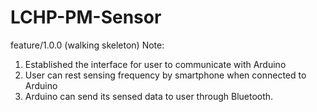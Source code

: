 # LCHP-PM-Sensor



feature/1.0.0 (walking skeleton) Note:

1. Established the interface for user to communicate with Arduino
2. User can rest sensing frequency by smartphone when connected to Arduino
3. Arduino can send its sensed data to user through Bluetooth.

